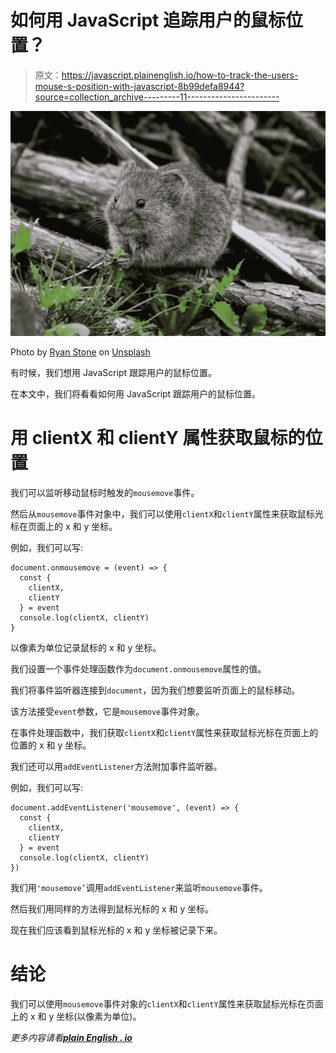 # 如何用 JavaScript 追踪用户的鼠标位置？

> 原文：<https://javascript.plainenglish.io/how-to-track-the-users-mouse-s-position-with-javascript-8b99defa8944?source=collection_archive---------11----------------------->

![](img/0885345046f6bb1409e766d4b336084c.png)

Photo by [Ryan Stone](https://unsplash.com/@rstone_design?utm_source=medium&utm_medium=referral) on [Unsplash](https://unsplash.com?utm_source=medium&utm_medium=referral)

有时候，我们想用 JavaScript 跟踪用户的鼠标位置。

在本文中，我们将看看如何用 JavaScript 跟踪用户的鼠标位置。

# 用 clientX 和 clientY 属性获取鼠标的位置

我们可以监听移动鼠标时触发的`mousemove`事件。

然后从`mousemove`事件对象中，我们可以使用`clientX`和`clientY`属性来获取鼠标光标在页面上的 x 和 y 坐标。

例如，我们可以写:

```
document.onmousemove = (event) => {
  const {
    clientX,
    clientY
  } = event
  console.log(clientX, clientY)
}
```

以像素为单位记录鼠标的 x 和 y 坐标。

我们设置一个事件处理函数作为`document.onmousemove`属性的值。

我们将事件监听器连接到`document`，因为我们想要监听页面上的鼠标移动。

该方法接受`event`参数，它是`mousemove`事件对象。

在事件处理函数中，我们获取`clientX`和`clientY`属性来获取鼠标光标在页面上的位置的 x 和 y 坐标。

我们还可以用`addEventListener`方法附加事件监听器。

例如，我们可以写:

```
document.addEventListener('mousemove', (event) => {
  const {
    clientX,
    clientY
  } = event
  console.log(clientX, clientY)
})
```

我们用`'mousemove’`调用`addEventListener`来监听`mousemove`事件。

然后我们用同样的方法得到鼠标光标的 x 和 y 坐标。

现在我们应该看到鼠标光标的 x 和 y 坐标被记录下来。

# 结论

我们可以使用`mousemove`事件对象的`clientX`和`clientY`属性来获取鼠标光标在页面上的 x 和 y 坐标(以像素为单位)。

*更多内容请看*[***plain English . io***](http://plainenglish.io/)